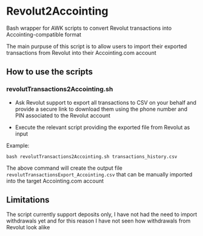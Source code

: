 # Revolut2Accointing


Bash wrapper for AWK scripts to convert Revolut transactions into Accointing-compatible format

The main purpuse of this script is to allow users to import their exported transactions from Revolut into their Accointing.com account

## How to use the scripts

### revolutTransactions2Accointing.sh

* Ask Revolut support to export all transactions to CSV on your behalf and provide a secure link to download them using the phone number and PIN associated to the Revolut account

* Execute the relevant script providing the exported file from Revolut as input 

Example:

```
bash revolutTransactions2Accointing.sh transactions_history.csv 
```

The above command will create the output file `revolutTransactionsExport_Accointing.csv` that can be manually imported into the target Accointing.com account

## Limitations

The script currently support deposits only, I have not had the need to import withdrawals yet and for this reason I have not seen how withdrawals from Revolut look alike
